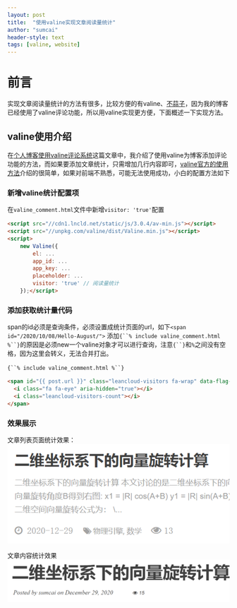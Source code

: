 ```yaml
---
layout: post
title:  "使用valine实现文章阅读量统计"
author: "sumcai"
header-style: text
tags: [valine, website]
---
```


# 前言

实现文章阅读量统计的方法有很多，比较方便的有valine、[不蒜子](http://ibruce.info/2015/04/04/busuanzi/)，因为我的博客已经使用了valine评论功能，所以用valine实现更方便，下面概述一下实现方法。

## valine使用介绍

在[个人博客使用valine评论系统](https://sumcai.gitee.io/2020/12/12/%E4%B8%AA%E4%BA%BA%E5%8D%9A%E5%AE%A2%E4%BD%BF%E7%94%A8valine%E8%AF%84%E8%AE%BA%E7%B3%BB%E7%BB%9F/)这篇文章中，我介绍了使用valine为博客添加评论功能的方法，而如果要添加文章统计，只需增加几行内容即可，[valine官方的使用方法](https://valine.js.org/visitor.html)介绍的很简单，如果对前端不熟悉，可能无法使用成功，小白的配置方法如下

### 新增valine统计配置项

在`valine_comment.html`文件中新增`visitor: 'true'`配置

```html
<script src="//cdn1.lncld.net/static/js/3.0.4/av-min.js"></script>
<script src="//unpkg.com/valine/dist/Valine.min.js"></script>
<script>
    new Valine({
        el: ...
        app_id: ...
        app_key: ...
        placeholder: ...
        visitor: 'true' // 阅读量统计
    });</script>
```

### 添加获取统计量代码

span的id必须是查询条件，必须设置成统计页面的url，如下`<span id="/2020/10/08/Hello-August/">`
添加`{``% include valine_comment.html %``}`的原因是必须new一个valine对象才可以进行查询，注意`{``}`和`%`之间没有空格，因为这里会转义，无法合并打出。


`{``% include valine_comment.html %``}`  
```html
<span id="{{ post.url }}" class="leancloud-visitors fa-wrap" data-flag-title="{{ post.title }}">
  <i class="fa fa-eye" aria-hidden="true"></i>
  <i class="leancloud-visitors-count"></i>
</span>
```

### 效果展示

文章列表页面统计效果：
![图 1](/assets/image-20210107005727704.png)  

文章内容统计效果
![图 2](/assets/image-20210107005806173.png)  
